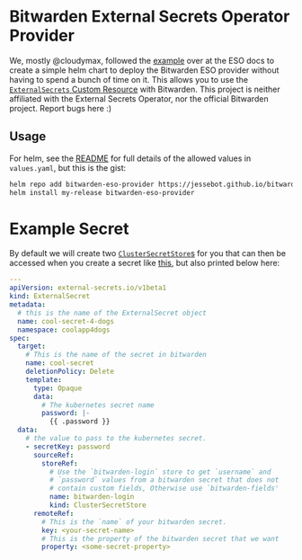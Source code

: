 # Bitwarden External Secrets Operator Provider
We, mostly @cloudymax, followed the [example](https://external-secrets.io/v0.9.2/examples/bitwarden/) over at the ESO docs to create a simple helm chart to deploy the Bitwarden ESO provider without having to spend a bunch of time on it. This allows you to use the [`ExternalSecrets` Custom Resource](https://external-secrets.io/latest/introduction/overview/#externalsecret) with Bitwarden.
This project is neither affiliated with the External Secrets Operator, nor the official Bitwarden project. Report bugs here :)

## Usage
For helm, see the [README](./charts/bitwarden-eso-provider/README.md) for full details of the allowed values in `values.yaml`, but this is the gist:

```bash
helm repo add bitwarden-eso-provider https://jessebot.github.io/bitwarden-eso-provider
helm install my-release bitwarden-eso-provider
```

# Example Secret
By default we will create two [`ClusterSecretStore`s](https://external-secrets.io/latest/introduction/overview/#clustersecretstore) for you that can then be accessed when you create a secret like [this](./examples/example-secret.yaml), but also printed below here:

```yaml
---
apiVersion: external-secrets.io/v1beta1
kind: ExternalSecret
metadata:
  # this is the name of the ExternalSecret object
  name: cool-secret-4-dogs
  namespace: coolapp4dogs
spec:
  target:
    # This is the name of the secret in bitwarden
    name: cool-secret
    deletionPolicy: Delete
    template:
      type: Opaque
      data:
        # The kubernetes secret name
        password: |-
          {{ .password }}
  data:
    # the value to pass to the kubernetes secret.
    - secretKey: password
      sourceRef:
        storeRef:
          # Use the `bitwarden-login` store to get `username` and
          # `password` values from a bitwarden secret that does not
          # contain custom fields, Otherwise use `bitwarden-fields'
          name: bitwarden-login
          kind: ClusterSecretStore
      remoteRef:
        # This is the `name` of your bitwarden secret. 
        key: <your-secret-name>
        # This is the property of the bitwarden secret that we want
        property: <some-secret-property>
```
